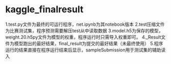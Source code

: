 # kaggle_finalresult
1.test.py文件为最终的可运行程序，net.ipynb为其notebook版本
2.test压缩文件为比赛测试集，程序预测需要解压test从中读取数据
3.model.h5为保存的模型，weight.20.h5py文件为模型的权重，程序运行时只需导入权重即可。
4._Result文件为模型跑出的最好结果，final_result为提交的最好结果（未最终使用）
5.程序运行的结果直接在程序运行结束后显示，sampleSubmission用于测试集的辅助读入
